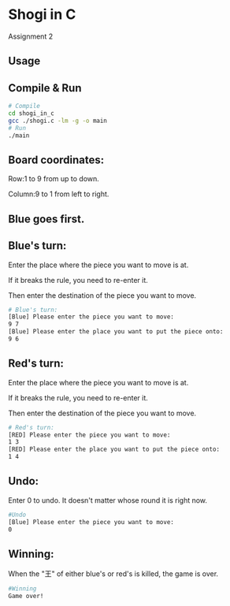# Shogi in C
Assignment 2

## Usage

## Compile & Run
```sh
# Compile
cd shogi_in_c
gcc ./shogi.c -lm -g -o main
# Run
./main
```
## Board coordinates:
Row:1 to 9 from up to down.

Column:9 to 1 from left to right.

## Blue goes first.

## Blue's turn:
Enter the place where the piece you want to move is at.

If it breaks the rule, you need to re-enter it.

Then enter the destination of the piece you want to move.

```sh
# Blue's turn:
[Blue] Please enter the piece you want to move:
9 7
[Blue] Please enter the place you want to put the piece onto:
9 6
```

## Red's turn:
Enter the place where the piece you want to move is at.

If it breaks the rule, you need to re-enter it.

Then enter the destination of the piece you want to move.

```sh
# Red's turn:
[RED] Please enter the piece you want to move:
1 3
[RED] Please enter the place you want to put the piece onto:
1 4
```

## Undo:
Enter 0 to undo.
It doesn't matter whose round it is right now.

```sh
#Undo
[Blue] Please enter the piece you want to move:
0
```

## Winning:
When the "王" of either blue's or red's is killed, the game is over.

```sh
#Winning
Game over!
```